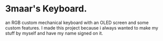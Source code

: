 # 3maar's Keyboard.
an RGB custom mechanical keyboard with an OLED screen and some custom features.
I made this project because i always wanted to make my stuff by myself and have my name signed on it.
